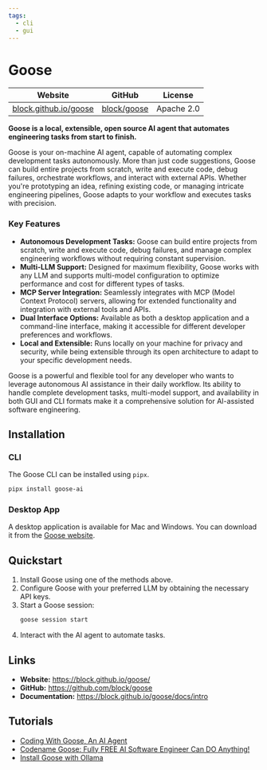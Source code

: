 ```yaml
---
tags:
  - cli
  - gui
---
```


# Goose

| Website | GitHub | License |
| --- | --- | --- |
| [block.github.io/goose](https://block.github.io/goose/) | [block/goose](https://github.com/block/goose) | Apache 2.0 |

**Goose is a local, extensible, open source AI agent that automates engineering tasks from start to finish.**

Goose is your on-machine AI agent, capable of automating complex development tasks autonomously. More than just code suggestions, Goose can build entire projects from scratch, write and execute code, debug failures, orchestrate workflows, and interact with external APIs. Whether you're prototyping an idea, refining existing code, or managing intricate engineering pipelines, Goose adapts to your workflow and executes tasks with precision.

### Key Features

*   **Autonomous Development Tasks:** Goose can build entire projects from scratch, write and execute code, debug failures, and manage complex engineering workflows without requiring constant supervision.
*   **Multi-LLM Support:** Designed for maximum flexibility, Goose works with any LLM and supports multi-model configuration to optimize performance and cost for different types of tasks.
*   **MCP Server Integration:** Seamlessly integrates with MCP (Model Context Protocol) servers, allowing for extended functionality and integration with external tools and APIs.
*   **Dual Interface Options:** Available as both a desktop application and a command-line interface, making it accessible for different developer preferences and workflows.
*   **Local and Extensible:** Runs locally on your machine for privacy and security, while being extensible through its open architecture to adapt to your specific development needs.

Goose is a powerful and flexible tool for any developer who wants to leverage autonomous AI assistance in their daily workflow. Its ability to handle complete development tasks, multi-model support, and availability in both GUI and CLI formats make it a comprehensive solution for AI-assisted software engineering.

## Installation

### CLI

The Goose CLI can be installed using `pipx`.

```bash
pipx install goose-ai
```

### Desktop App

A desktop application is available for Mac and Windows. You can download it from the [Goose website](https://block.github.io/goose/docs/install).

## Quickstart

1.  Install Goose using one of the methods above.
2.  Configure Goose with your preferred LLM by obtaining the necessary API keys.
3.  Start a Goose session:
    ```bash
    goose session start
    ```
4.  Interact with the AI agent to automate tasks.

## Links

*   **Website:** https://block.github.io/goose/
*   **GitHub:** https://github.com/block/goose
*   **Documentation:** https://block.github.io/goose/docs/intro

## Tutorials

*   [Coding With Goose, An AI Agent](https://www.youtube.com/watch?v=8y1-p5b_w4s)
*   [Codename Goose: Fully FREE AI Software Engineer Can DO Anything!](https://www.youtube.com/watch?v=w_L-g4j-p4s)
*   [Install Goose with Ollama](https://www.youtube.com/watch?v=3-hG-4GMANo)

